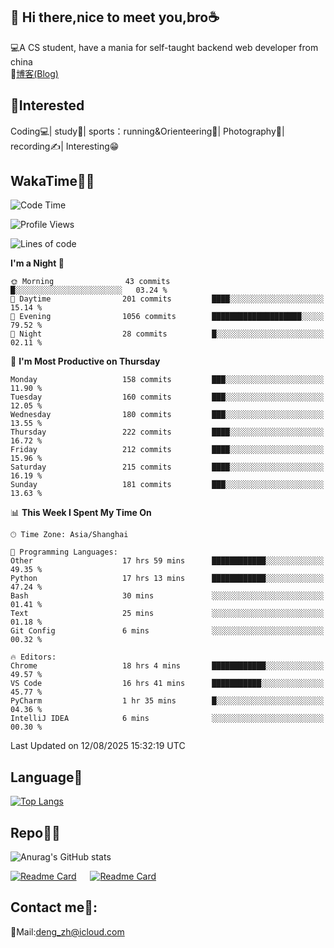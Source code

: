 👋 Hi there,nice to meet you,bro☕
---
💻A CS student, have a mania for self-taught backend web developer from china   
📌[博客(Blog)](https://github.com/HealUP/MyBlog)

 <!-- waka-box start -->
 <!-- waka-box end -->
 
🧲**Interested**
--
Coding💻| study📖| sports：running&Orienteering🏃‍| Photography📸| recording✍️| Interesting😁

WakaTime👨‍💻
---
<!--START_SECTION:waka-->
![Code Time](http://img.shields.io/badge/Code%20Time-3%2C421%20hrs%2051%20mins-blue)

![Profile Views](http://img.shields.io/badge/Profile%20Views-0-blue)

![Lines of code](https://img.shields.io/badge/From%20Hello%20World%20I%27ve%20Written-205.1%20thousand%20lines%20of%20code-blue)

**I'm a Night 🦉** 

```text
🌞 Morning                43 commits          █░░░░░░░░░░░░░░░░░░░░░░░░   03.24 % 
🌆 Daytime                201 commits         ████░░░░░░░░░░░░░░░░░░░░░   15.14 % 
🌃 Evening                1056 commits        ████████████████████░░░░░   79.52 % 
🌙 Night                  28 commits          █░░░░░░░░░░░░░░░░░░░░░░░░   02.11 % 
```
📅 **I'm Most Productive on Thursday** 

```text
Monday                   158 commits         ███░░░░░░░░░░░░░░░░░░░░░░   11.90 % 
Tuesday                  160 commits         ███░░░░░░░░░░░░░░░░░░░░░░   12.05 % 
Wednesday                180 commits         ███░░░░░░░░░░░░░░░░░░░░░░   13.55 % 
Thursday                 222 commits         ████░░░░░░░░░░░░░░░░░░░░░   16.72 % 
Friday                   212 commits         ████░░░░░░░░░░░░░░░░░░░░░   15.96 % 
Saturday                 215 commits         ████░░░░░░░░░░░░░░░░░░░░░   16.19 % 
Sunday                   181 commits         ███░░░░░░░░░░░░░░░░░░░░░░   13.63 % 
```


📊 **This Week I Spent My Time On** 

```text
🕑︎ Time Zone: Asia/Shanghai

💬 Programming Languages: 
Other                    17 hrs 59 mins      ████████████░░░░░░░░░░░░░   49.35 % 
Python                   17 hrs 13 mins      ████████████░░░░░░░░░░░░░   47.24 % 
Bash                     30 mins             ░░░░░░░░░░░░░░░░░░░░░░░░░   01.41 % 
Text                     25 mins             ░░░░░░░░░░░░░░░░░░░░░░░░░   01.18 % 
Git Config               6 mins              ░░░░░░░░░░░░░░░░░░░░░░░░░   00.32 % 

🔥 Editors: 
Chrome                   18 hrs 4 mins       ████████████░░░░░░░░░░░░░   49.57 % 
VS Code                  16 hrs 41 mins      ███████████░░░░░░░░░░░░░░   45.77 % 
PyCharm                  1 hr 35 mins        █░░░░░░░░░░░░░░░░░░░░░░░░   04.36 % 
IntelliJ IDEA            6 mins              ░░░░░░░░░░░░░░░░░░░░░░░░░   00.30 % 
```


 Last Updated on 12/08/2025 15:32:19 UTC
<!--END_SECTION:waka-->

Language🚀
---
[![Top Langs](https://github-readme-stats.vercel.app/api/top-langs/?username=HealUP&layout=compact&hide_border=true)](https://github.com/HealUP)

Repo🧑‍💻
---
![Anurag's GitHub stats](https://github-readme-stats.vercel.app/api?username=HealUP&count_private=true&show_icons=true&theme=gruvbox&hide_border=true) 

[![Readme Card](https://github-readme-stats.vercel.app/api/pin/?username=HealUP&repo=InternetEy&theme=transparent)](https://github.com/HealUP/InternetEy) &emsp;
[![Readme Card](https://github-readme-stats.vercel.app/api/pin/?username=HealUP&repo=CampusExperience&theme=transparent)](https://github.com/HealUP/CampusExperience)


Contact me📱:
---
📮Mail:deng_zh@icloud.com  
